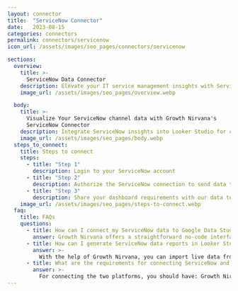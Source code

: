 ```yaml
---
layout: connector
title:  "ServiceNow Connector"
date:   2023-08-15
categories: connectors
permalink: connectors/servicenow
icon_url: /assets/images/seo_pages/connectors/servicenow

sections:
  overview:
    title: >-
      ServiceNow Data Connector
    description: Elevate your IT service management insights with ServiceNow integration. Seamlessly merge service data from ServiceNow with Looker Studio's analytical capabilities, unlocking insights that drive incident response strategies, service performance analysis, and operational excellence.
    image_url: /assets/images/seo_pages/overview.webp

  body:
    title: >-
      Visualize Your ServiceNow channel data with Growth Nirvana's
      ServiceNow Connector
    description: Integrate ServiceNow insights into Looker Studio for comprehensive IT service management analytics that guide your operational strategies.
    image_url: /assets/images/seo_pages/body.webp
  steps_to_connect:
    title: Steps to connect
    steps:
      - title: "Step 1"
        description: Login to your ServiceNow account
      - title: "Step 2"
        description: Authorize the ServiceNow connection to send data to Growth Nirvana
      - title: "Step 3"
        description: Share your dashboard requirements with our data team. We will build the report for you.
    image_url: /assets/images/seo_pages/steps-to-connect.webp
  faq:
    title: FAQs
    questions:
      - title: How can I connect my ServiceNow data to Google Data Studio/Looker Studio?
        answer: Growth Nirvana offers a straightforward no-code interface to connect to ServiceNow data sources.
      - title: How can I generate ServiceNow data reports in Looker Studio?
        answer: >-
          With the help of Growth Nirvana, you can import live data from ServiceNow into Looker Studio. These data can be viewed in charts, tables, and dashboards to generate branded reports that can be shared instantly.
      - title: What are the requirements for connecting ServiceNow and Looker Studio?
        answer: >-
          For connecting the two platforms, you should have: Growth Nirvana Account and ServiceNow Ads Account
---
```

